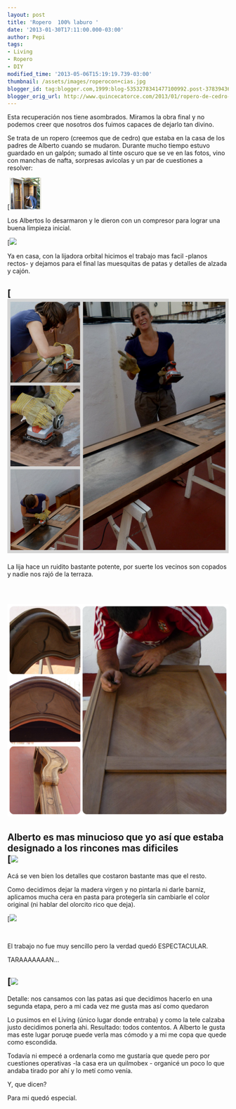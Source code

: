 ```yaml
---
layout: post
title: 'Ropero  100% laburo '
date: '2013-01-30T17:11:00.000-03:00'
author: Pepi
tags:
- Living
- Ropero
- DIY
modified_time: '2013-05-06T15:19:19.739-03:00'
thumbnail: /assets/images/roperocon+cias.jpg
blogger_id: tag:blogger.com,1999:blog-5353278341477100992.post-3783943673647078913
blogger_orig_url: http://www.quincecatorce.com/2013/01/ropero-de-cedro-100-laburo.html
---
```


Esta recuperación nos tiene asombrados. Miramos la obra final y no podemos creer que nosotros dos fuimos capaces de dejarlo tan divino.

  


Se trata de un ropero (creemos que de cedro) que estaba en la casa de los padres de Alberto cuando se mudaron. Durante mucho tiempo estuvo guardado en un galpón; sumado al tinte oscuro que se ve en las fotos, vino con manchas de nafta, sorpresas avicolas y un par de cuestiones a resolver:

  


[![](/assets/images/roperocon+cias.jpg)

  


Los Albertos lo desarmaron y le dieron con un compresor para lograr una buena limpieza inicial. 

[![](/assets/images/collageplacar+limpieza.jpg)

  


Ya en casa, con la lijadora orbital hicimos el trabajo mas facil -planos rectos- y dejamos para el final las muesquitas de patas y detalles de alzada y cajón.

  


[![](/assets/images/collage+placard.jpg)  
---  
La lija hace un ruidito bastante potente, por suerte los vecinos son copados y nadie nos rajó de la terraza.  
  
  


[  
](/assets/images/collageropero.jpg)

[![](/assets/images/collageropero.jpg)](/assets/images/collageropero.jpg)  
---  
Alberto es mas minucioso que yo así que estaba designado a los rincones mas dificiles  
[![](/assets/images/detalles+ropero.jpg)  
---  
Acá se ven bien los detalles que costaron bastante mas que el resto.  
  
[](/assets/images/collageropero.jpg)

  


Como decidimos dejar la madera virgen y no pintarla ni darle barniz, aplicamos mucha cera en pasta para protegerla sin cambiarle el color original (ni hablar del olorcito rico que deja). 

[![](/assets/images/contrastes.jpg)

[  
](/assets/images/3333.jpg)

  


El trabajo no fue muy sencillo pero la verdad quedó ESPECTACULAR.

  


TARAAAAAAAN...

[](/assets/images/armado.jpg)

[![](/assets/images/temrinado.jpg)  
---  
Detalle: nos cansamos con las patas asi que decidimos hacerlo en una segunda etapa, pero a mi cada vez me gusta mas así como quedaron  
  
Lo pusimos en el Living (único lugar donde entraba) y como la tele calzaba justo decidimos ponerla ahi. Resultado: todos contentos. A Alberto le gusta mas este lugar poruqe puede verla mas cómodo y a mi me copa que quede como escondida. 

  


Todavía ni empecé a ordenarla como me gustaría que quede pero por cuestiones operativas -la casa era un quilmobex - organicé un poco lo que andaba tirado por ahí y lo metí como venía.

  


Y, que dicen?

Para mi quedó especial. 

  


  


[  
](/assets/images/collage+placard.jpg)
